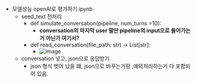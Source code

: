 - 모델성능 openAI로 평가하기.ipynb
  - seed_text 전처리 
    - def simulate_conversation(pipeline, num_turns =10):
      -  **conversation의 마지막 user 말만 pipeline의 input으로 들어가는거 아닌가 여기서?**
    - def read_conversation(file_path: str) -> List[str]:
      -   ![image](https://github.com/user-attachments/assets/01274e6e-b1a7-41eb-a21f-e19ce3444ba3)
  - conversation 넣고, json으로 응답받기
    - json 형식 벗어 났을 떄, json으로 바꾸는거랑 ,예외처리하는거 다 포함되어 있음.  


